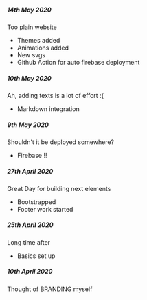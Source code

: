 ##### 14th May 2020
Too plain website
- Themes added
- Animations added
- New svgs
- Github Action for auto firebase deployment

##### 10th May 2020
Ah, adding texts is a lot of effort :(
- Markdown integration

##### 9th May 2020
Shouldn't it be deployed somewhere?
- Firebase !!

##### 27th April 2020
Great Day for building next elements
- Bootstrapped
- Footer work started

##### 25th April 2020
Long time after 
- Basics set up

##### 10th April 2020
Thought of BRANDING myself
